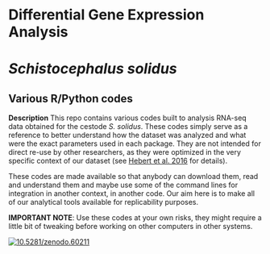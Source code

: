 # Differential Gene Expression Analysis
# *Schistocephalus solidus*

## Various R/Python codes
**Description**
This repo contains various codes built to analysis RNA-seq data obtained for the cestode *S. solidus*.
These codes simply serve as a reference to better understand how the dataset was analyzed and what were
the exact parameters used in each package. They are not intended for direct re-use by other researchers,
as they were optimized in the very specific context of our dataset (see [Hebert et al. 2016](https://gigascience.biomedcentral.com/articles/10.1186/s13742-016-0128-3) for details).

These codes are made available so that anybody can download them, read and understand them and maybe use
some of the command lines for integration in another context, in another code. Our aim here is to make
all of our analytical tools available for replicability purposes.

**IMPORTANT NOTE**: Use these codes at your own risks, they might require a little bit of tweaking before working on other
computers in other systems.

<a href="https://zenodo.org/badge/latestdoi/21854/fohebert/schistocephalus.RNAseq"><img src="https://zenodo.org/badge/21854/fohebert/schistocephalus.RNAseq.svg" alt="10.5281/zenodo.60211"></a>
